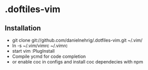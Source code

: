 # .doftiles-vim
## Installation

* git clone git://github.com/danielnehrig/.dotfiles-vim.git ~/.vim/
* ln -s ~/.vim/vimrc ~/.vimrc
* start vim :PlugInstall
* Compile ycmd for code completion
* or enable coc in configs and install coc dependecies with npm
